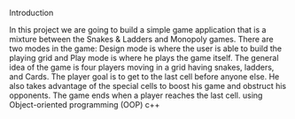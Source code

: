 Introduction



In this project we are going to build a simple game application that is a mixture between the
Snakes & Ladders and Monopoly games. There are two modes in the game: Design mode is where
the user is able to build the playing grid and Play mode is where he plays the game itself. The general
idea of the game is four players moving in a grid having snakes, ladders, and Cards. The player goal
is to get to the last cell before anyone else. He also takes advantage of the special cells to boost his
game and obstruct his opponents. The game ends when a player reaches the last cell.
using Object-oriented programming (OOP) c++
 
